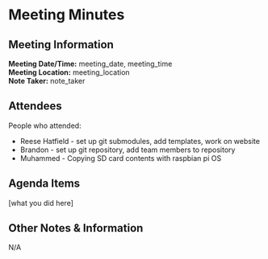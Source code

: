 # Meeting Minutes
## Meeting Information
**Meeting Date/Time:** meeting_date, meeting_time  
**Meeting Location:** meeting_location  
**Note Taker:** note_taker  

## Attendees
People who attended:
- Reese Hatfield - set up git submodules, add templates, work on website
- Brandon - set up git repository, add team members to repository
- Muhammed - Copying SD card contents with raspbian pi OS 

## Agenda Items

[what you did here]

## Other Notes & Information
N/A
